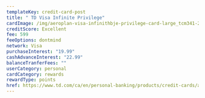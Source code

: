 ```yaml
---
templateKey: credit-card-post
title: " TD Visa Infinite Privilege"
cardImage: /img/aeroplan-visa-infinithbje-privilege-card-large_tcm341-234255.jpg
creditScore: Excellent
fee: 599
feeOptions: dontmind
network: Visa
purchaseInterest: "19.99"
cashAdvanceInterest: "22.99"
balanceTranferFees: ""
userCategory: personal
cardCategory: rewards
rewardType: points
href: https://www.td.com/ca/en/personal-banking/products/credit-cards/aeroplan/aeroplan-visa-infinite-privilege-card/
---
```

